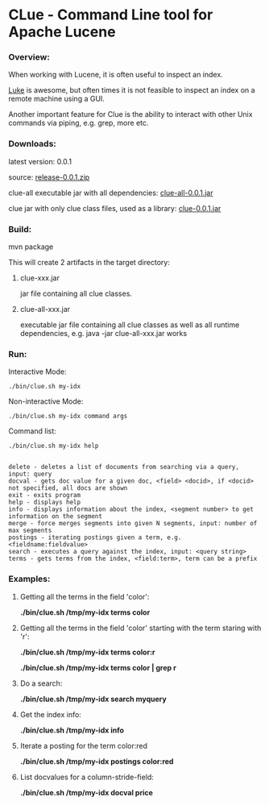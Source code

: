 CLue - Command Line tool for Apache Lucene
==========================================

### Overview:

When working with Lucene, it is often useful to inspect an index.

[Luke](http://www.getopt.org/luke/) is awesome, but often times it is not feasible to inspect an index on a remote machine using a GUI.

Another important feature for Clue is the ability to interact with other Unix commands via piping, e.g. grep, more etc.

### Downloads:

latest version: 0.0.1

source: [release-0.0.1.zip](https://github.com/javasoze/clue/archive/release-0.0.1.zip)

clue-all executable jar with all dependencies:
     [clue-all-0.0.1.jar](https://dl.dropboxusercontent.com/u/6490038/sensei-downloads/clue-all-0.0.1.jar)

clue jar with only clue class files, used as a library:
     [clue-0.0.1.jar](https://dl.dropboxusercontent.com/u/6490038/sensei-downloads/clue-0.0.1.jar)

### Build:

mvn package

This will create 2 artifacts in the target directory:

1. clue-xxx.jar

   jar file containing all clue classes.

2. clue-all-xxx.jar

   executable jar file containing all clue classes as well as all runtime dependencies, e.g. java -jar clue-all-xxx.jar works

### Run:

Interactive Mode:

    ./bin/clue.sh my-idx

Non-interactive Mode:

    ./bin/clue.sh my-idx command args

Command list:

    ./bin/clue.sh my-idx help


    delete - deletes a list of documents from searching via a query, input: query
	docval - gets doc value for a given doc, <field> <docid>, if <docid> not specified, all docs are shown
	exit - exits program
	help - displays help
	info - displays information about the index, <segment number> to get information on the segment
	merge - force merges segments into given N segments, input: number of max segments
	postings - iterating postings given a term, e.g. <fieldname:fieldvalue>
	search - executes a query against the index, input: <query string>
	terms - gets terms from the index, <field:term>, term can be a prefix
	

### Examples:

1. Getting all the terms in the field 'color':

    **./bin/clue.sh /tmp/my-idx terms color**

2. Getting all the terms in the field 'color' starting with the term staring with 'r':

    **./bin/clue.sh /tmp/my-idx terms color:r**

    **./bin/clue.sh /tmp/my-idx terms color | grep r**

3. Do a search:

    **./bin/clue.sh /tmp/my-idx search myquery**

4. Get the index info:

    **./bin/clue.sh /tmp/my-idx info**

5. Iterate a posting for the term color:red

    **./bin/clue.sh /tmp/my-idx postings color:red**

6. List docvalues for a column-stride-field:

    **./bin/clue.sh /tmp/my-idx docval price**
